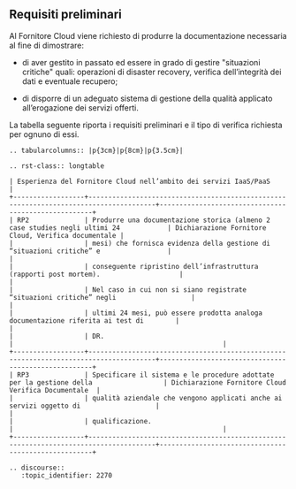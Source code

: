 ## Requisiti preliminari

Al Fornitore Cloud viene richiesto di produrre la documentazione necessaria al
fine di dimostrare: 

* di aver gestito in passato ed essere in grado di gestire "situazioni
  critiche" quali: operazioni di disaster recovery, verifica dell’integrità dei
  dati e eventuale recupero;

* di disporre di un adeguato sistema di gestione della qualità applicato
  all’erogazione dei servizi offerti. 

La tabella seguente riporta i requisiti preliminari e il tipo di verifica
richiesta per ognuno di essi.

```eval_rst
.. tabularcolumns:: |p{3cm}|p{8cm}|p{3.5cm}|

.. rst-class:: longtable

| Esperienza del Fornitore Cloud nell’ambito dei servizi IaaS/PaaS                                                                                               |
+------------------+---------------------------------------------------------------------------------------+-----------------------------------------------------+
| RP2              | Produrre una documentazione storica (almeno 2 case studies negli ultimi 24            | Dichiarazione Fornitore Cloud, Verifica documentale |
|                  | mesi) che fornisca evidenza della gestione di “situazioni critiche” e                 |                                                     |
|                  | conseguente ripristino dell’infrastruttura (rapporti post mortem).                    |                                                     |
|                  | Nel caso in cui non si siano registrate “situazioni critiche” negli                   |                                                     |
|                  | ultimi 24 mesi, può essere prodotta analoga documentazione riferita ai test di        |                                                     |
|                  | DR.                                                                                   |                                                     |
+------------------+---------------------------------------------------------------------------------------+-----------------------------------------------------+
| RP3              | Specificare il sistema e le procedure adottate per la gestione della                  | Dichiarazione Fornitore Cloud Verifica Documentale  |
|                  | qualità aziendale che vengono applicati anche ai servizi oggetto di                   |                                                     |
|                  | qualificazione.                                                                       |                                                     |
+------------------+---------------------------------------------------------------------------------------+-----------------------------------------------------+
```


```eval_rst
.. discourse::
   :topic_identifier: 2270
```
